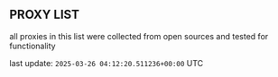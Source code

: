 ## PROXY LIST

all proxies in this list were collected from open sources and tested for functionality

last update: `2025-03-26 04:12:20.511236+00:00` UTC